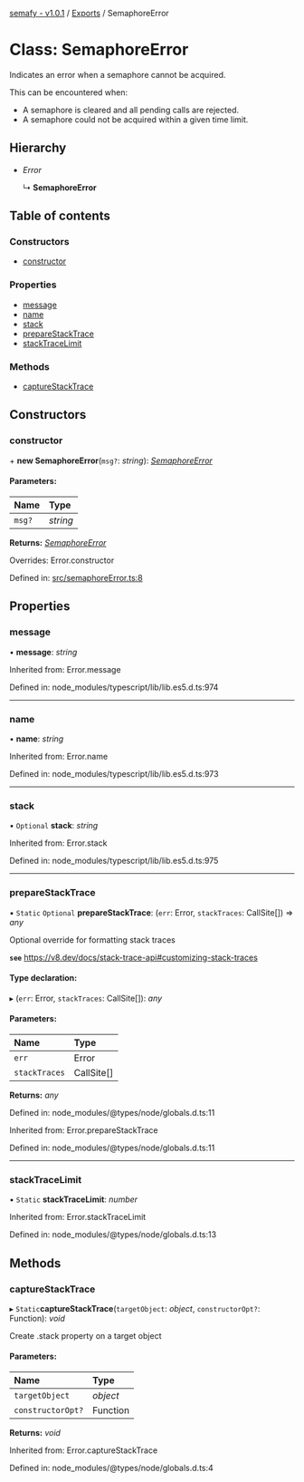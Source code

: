 [semafy - v1.0.1](../README.md) / [Exports](../modules.md) / SemaphoreError

# Class: SemaphoreError

Indicates an error when a semaphore cannot be acquired.

This can be encountered when:
   - A semaphore is cleared and all pending calls are rejected.
   - A semaphore could not be acquired within a given time limit.

## Hierarchy

* *Error*

  ↳ **SemaphoreError**

## Table of contents

### Constructors

- [constructor](semaphoreerror.md#constructor)

### Properties

- [message](semaphoreerror.md#message)
- [name](semaphoreerror.md#name)
- [stack](semaphoreerror.md#stack)
- [prepareStackTrace](semaphoreerror.md#preparestacktrace)
- [stackTraceLimit](semaphoreerror.md#stacktracelimit)

### Methods

- [captureStackTrace](semaphoreerror.md#capturestacktrace)

## Constructors

### constructor

\+ **new SemaphoreError**(`msg?`: *string*): [*SemaphoreError*](semaphoreerror.md)

#### Parameters:

| Name | Type |
| :------ | :------ |
| `msg?` | *string* |

**Returns:** [*SemaphoreError*](semaphoreerror.md)

Overrides: Error.constructor

Defined in: [src/semaphoreError.ts:8](https://github.com/havelessbemore/semafy/blob/03d6228/src/semaphoreError.ts#L8)

## Properties

### message

• **message**: *string*

Inherited from: Error.message

Defined in: node_modules/typescript/lib/lib.es5.d.ts:974

___

### name

• **name**: *string*

Inherited from: Error.name

Defined in: node_modules/typescript/lib/lib.es5.d.ts:973

___

### stack

• `Optional` **stack**: *string*

Inherited from: Error.stack

Defined in: node_modules/typescript/lib/lib.es5.d.ts:975

___

### prepareStackTrace

▪ `Static` `Optional` **prepareStackTrace**: (`err`: Error, `stackTraces`: CallSite[]) => *any*

Optional override for formatting stack traces

**`see`** https://v8.dev/docs/stack-trace-api#customizing-stack-traces

#### Type declaration:

▸ (`err`: Error, `stackTraces`: CallSite[]): *any*

#### Parameters:

| Name | Type |
| :------ | :------ |
| `err` | Error |
| `stackTraces` | CallSite[] |

**Returns:** *any*

Defined in: node_modules/@types/node/globals.d.ts:11

Inherited from: Error.prepareStackTrace

Defined in: node_modules/@types/node/globals.d.ts:11

___

### stackTraceLimit

▪ `Static` **stackTraceLimit**: *number*

Inherited from: Error.stackTraceLimit

Defined in: node_modules/@types/node/globals.d.ts:13

## Methods

### captureStackTrace

▸ `Static`**captureStackTrace**(`targetObject`: *object*, `constructorOpt?`: Function): *void*

Create .stack property on a target object

#### Parameters:

| Name | Type |
| :------ | :------ |
| `targetObject` | *object* |
| `constructorOpt?` | Function |

**Returns:** *void*

Inherited from: Error.captureStackTrace

Defined in: node_modules/@types/node/globals.d.ts:4
